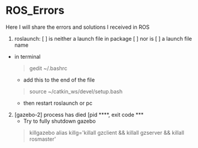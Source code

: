 # ROS_Errors
Here I will share the errors and solutions I received in ROS

1. roslaunch: [ ] is neither a launch file in package [ ] nor is [ ] a launch file name
  - in terminal
     > gedit ~/.bashrc
     - add this to the end of the file 
     > source  ~/catkin_ws/devel/setup.bash 
     - then restart roslaunch or pc

2. [gazebo-2] process has died [pid ****, exit code ***
    - Try to fully shutdown gazebo 
    > killgazebo
    > alias killg='killall gzclient && killall gzserver && killall rosmaster'  
